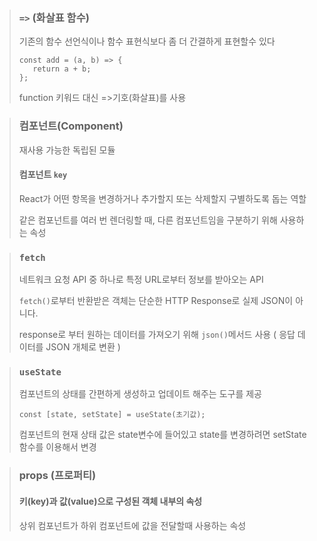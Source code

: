 > ### `=>` (화살표 함수)
> 기존의 함수 선언식이나 함수 표현식보다 좀 더 간결하게 표현할수 있다
> ```
> const add = (a, b) => {
>    return a + b;
>};
> ``` 
> function 키워드 대신 =>기호(화살표)를 사용

> ### 컴포넌트(Component) 
> 재사용 가능한 독립된 모듈
> #### 컴포넌트 `key`
> React가 어떤 항목을 변경하거나 추가할지 또는 삭제할지 구별하도록 돕는 역할
> 
> 같은 컴포넌트를 여러 번 렌더링할 때, 다른 컴포넌트임을 구분하기 위해 사용하는 속성

> ### `fetch`
> 네트워크 요청 API 중 하나로 특정 URL로부터 정보를 받아오는 API
> 
> `fetch()`로부터 반환받은 객체는 단순한 HTTP Response로 실제 JSON이 아니다.
> 
> response로 부터 원하는 데이터를 가져오기 위해 `json()`메서드 사용 ( 응답 데이터를 JSON 개체로 변환 ) 

> ### `useState`
> 컴포넌트의 상태를 간편하게 생성하고 업데이트 해주는 도구를 제공
> 
> `const [state, setState] = useState(초기값);`
> 
> 컴포넌트의 현재 상태 값은 state변수에 들어있고 state를 변경하려면 setState 함수를 이용해서 변경

> ### props (프로퍼티)
> #### 키(key)과 값(value)으로 구성된 객체 내부의 속성
>
> 상위 컴포넌트가 하위 컴포넌트에 값을 전달할때 사용하는 속성
